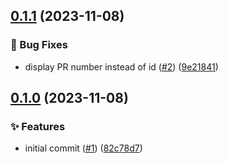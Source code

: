 ## [0.1.1](https://github.com/insurgent-lab/is-in-pr-action/compare/v0.1.0...v0.1.1) (2023-11-08)


### 🐛 Bug Fixes

- display PR number instead of id ([#2](https://github.com/insurgent-lab/is-in-pr-action/issues/2)) ([9e21841](https://github.com/insurgent-lab/is-in-pr-action/commit/9e21841900b499cc621786b68e581707964ea08e))

## [0.1.0](https://github.com/insurgent-lab/is-in-pr-action/compare/1a191fcc60515c65a9bf978ec1996d2d07f52599...v0.1.0) (2023-11-08)


### ✨ Features

- initial commit ([#1](https://github.com/insurgent-lab/is-in-pr-action/issues/1)) ([82c78d7](https://github.com/insurgent-lab/is-in-pr-action/commit/a24adc05e831fc6c05089f7add193d51abe22537))
